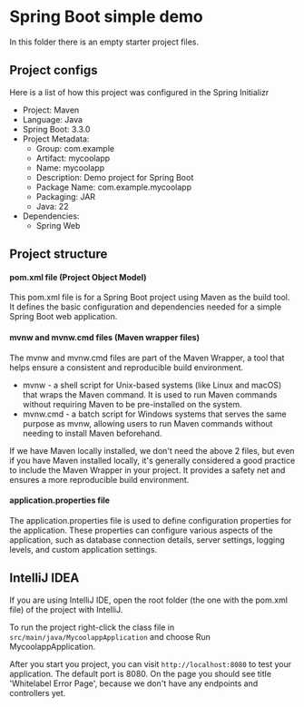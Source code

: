 # Spring Boot simple demo

In this folder there is an empty starter project files.

## Project configs

Here is a list of how this project was configured in the Spring Initializr

- Project: Maven
- Language: Java
- Spring Boot: 3.3.0
- Project Metadata:
  - Group: com.example
  - Artifact: mycoolapp
  - Name: mycoolapp
  - Description: Demo project for Spring Boot
  - Package Name: com.example.mycoolapp
  - Packaging: JAR
  - Java: 22
- Dependencies:
  - Spring Web

## Project structure

#### pom.xml file (Project Object Model)

This pom.xml file is for a Spring Boot project using Maven as the build tool. It defines the basic configuration and dependencies needed for a simple Spring Boot web application.

#### mvnw and mvnw.cmd files (Maven wrapper files)

The mvnw and mvnw.cmd files are part of the Maven Wrapper, a tool that helps ensure a consistent and reproducible build environment.

- mvnw - a shell script for Unix-based systems (like Linux and macOS) that wraps the Maven command. It is used to run Maven commands without requiring Maven to be pre-installed on the system.
- mvnw.cmd - a batch script for Windows systems that serves the same purpose as mvnw, allowing users to run Maven commands without needing to install Maven beforehand.

If we have Maven locally installed, we don't need the above 2 files, but even if you have Maven installed locally, it's generally considered a good practice to include the Maven Wrapper in your project. It provides a safety net and ensures a more reproducible build environment.

#### application.properties file

The application.properties file is used to define configuration properties for the application. These properties can configure various aspects of the application, such as database connection details, server settings, logging levels, and custom application settings.

## IntelliJ IDEA

If you are using IntelliJ IDE, open the root folder (the one with the pom.xml file) of the project with IntelliJ.

To run the project right-click the class file in `src/main/java/MycoolappApplication` and choose Run MycoolappApplication.

After you start you project, you can visit `http://localhost:8080` to test your application. The default port is 8080. On the page you should see title 'Whitelabel Error Page', because we don't have any endpoints and controllers yet.
